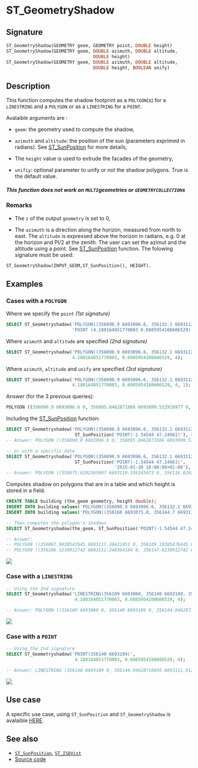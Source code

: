 # ST_GeometryShadow

## Signature

```sql
ST_GeometryShadow(GEOMETRY geom, GEOMETRY point, DOUBLE height)
ST_GeometryShadow(GEOMETRY geom, DOUBLE azimuth, DOUBLE altitude,
                                 DOUBLE height)
ST_GeometryShadow(GEOMETRY geom, DOUBLE azimuth, DOUBLE altitude,
                                 DOUBLE height, BOOLEAN unify)
```

## Description

This function computes the shadow footprint as a `POLYGON`(s) for a `LINESTRING` and a `POLYGON` or as a `LINESTRING` for a `POINT`.

Avalaible arguments are :
 
* `geom`: the geometry used to compute the shadow,

* `azimuth` and `altitude`: the position of the sun (parameters exprimed in radians). See [ST_SunPosition](../ST_SunPosition) for more details,

* The `height` value is used to extrude the facades of the geometry,

* `unifiy`: optional parameter to unify or not the shadow polygons. True is the default value.

<div class="note warning">
    <h5>This function does not work on <code>MULTI</code>geometries or <code>GEOMETRYCOLLECTION</code>s</h5>
</div>

### Remarks
* The `z` of the output `geometry` is set to 0,

* The `azimuth` is a direction along the horizon, measured from north to east. The `altitude` is expressed above the horizon in radians, e.g. 0 at the horizon and PI/2 at the zenith. The user can set the azimut and the altitude using a point. See [ST_SunPosition](../ST_SunPosition) function. The folowing signature must be used:

```sql
ST_GeometryShadow(INPUT_GEOM,ST_SunPosition(), HEIGHT).
```


## Examples

### Cases with a `POLYGON`

Where we specify the `point` *(1st signature)*
```sql
SELECT ST_Geometryshadow('POLYGON((356090.9 6693096.6, 356132.1 6693112.3, 356147.4 6693071.3, 356105.8 6693055.8, 356090.9 6693096.6))', 
                         'POINT (4.180164851770003 0.6085954108606529)', 4);
```

Where `azimuth` and `altitude` are specified *(2nd signature)*
```sql
SELECT ST_Geometryshadow('POLYGON((356090.9 6693096.6, 356132.1 6693112.3, 356147.4 6693071.3, 356105.8 6693055.8, 356090.9 6693096.6))', 
                         4.180164851770003, 0.6085954108606529, 4);
```

Where `azimuth`, `altitude` and `unify` are specified *(3rd signature)*
```sql
SELECT ST_Geometryshadow('POLYGON((356090.9 6693096.6, 356132.1 6693112.3, 356147.4 6693071.3, 356105.8 6693055.8, 356090.9 6693096.6))', 
                         4.180164851770003, 0.6085954108606529, 4, 1);
```

Answer (for the 3 previous queries): 
```sql
POLYGON ((356090.9 6693096.6 0, 356095.8462871666 6693099.512910977 0, 356137.04628716654 6693115.212910977 0, 356152.3462871666 6693074.212910977 0, 356147.4 6693071.3 0, 356147.04946721025 6693072.239336234 0, 356147.0494672103 6693072.239336234 0, 356132.1 6693112.3 0, 356096.1758584912 6693098.610460638 0, 356096.1758584913 6693098.610460638 0, 356090.9 6693096.6 0)) 
```

Including the [ST_SunPosition](../ST_SunPosition) function:

```sql
SELECT ST_Geometryshadow('POLYGON((356090.9 6693096.6, 356132.1 6693112.3, 356147.4 6693071.3, 356105.8 6693055.8, 356090.9 6693096.6))', 
                          ST_SunPosition('POINT(-1.54544 47.24961)'), 4);
-- Answer: POLYGON ((356090.9 6693096.6 0, 356095.8462871666 6693099.512910977 0, 356137.04628716654 6693115.212910977 0, 356152.3462871666 6693074.212910977 0, 356147.4 6693071.3 0, 356147.04946721025 6693072.239336234 0, 356147.0494672103 6693072.239336234 0, 356132.1 6693112.3 0, 356096.1758584912 6693098.610460638 0, 356096.1758584913 6693098.610460638 0, 356090.9 6693096.6 0)) 

-- or with a specific date
SELECT ST_Geometryshadow('POLYGON((356090.9 6693096.6, 356132.1 6693112.3, 356147.4 6693071.3, 356105.8 6693055.8, 356090.9 6693096.6))', 
                          ST_SunPosition('POINT(-1.54544 47.24961)',
                                         '2015-01-30 10:00:00+01:00'), 4);
-- Answer: POLYGON ((356075.6292365097 6693110.336145673 0, 356116.8292365096 6693126.036145673 0, 356132.1 6693112.3 0, 356090.9 6693096.6 0, 356099.5554154004 6693072.899265212 0, 356099.5554154005 6693072.899265212 0, 356105.8 6693055.8 0, 356090.52923650964 6693069.536145673 0, 356075.6292365097 6693110.336145673 0))
```


Computes shadow on polygons that are in a table and which height is stored in a field.

```sql
CREATE TABLE building (the_geom geometry, height double);
INSERT INTO building values('POLYGON((356090.9 6693096.6, 356132.1 6693112.3, 356147.4 6693071.3, 356105.8 6693055.8, 356090.9 6693096.6))', 6);
INSERT INTO building values('POLYGON((356160 6693075.8, 356144.7 6693116.9, 356185.8 6693132.4, 356201.2 6693091.6, 356160 6693075.8))', 10);

-- Then computes the polygon's shadows
SELECT ST_Geometryshadow(the_geom, ST_SunPosition('POINT(-1.54544 47.24961)','2015-01-30 10:00:00+01:00'), height) FROM building;

-- Answer: 
-- POLYGON ((356067.9938547645 6693117.20421851 0, 356109.19385476445 6693132.90421851 0, 356132.1 6693112.3 0, 356090.9 6693096.6 0, 356096.43312310067 6693081.448897818 0, 356096.4331231008 6693081.448897818 0, 356105.8 6693055.8 0, 356082.89385476446 6693076.40421851 0, 356067.9938547645 6693117.20421851 0)) 
-- POLYGON ((356106.5230912742 6693151.240364184 0, 356147.6230912742 6693166.740364184 0, 356185.8 6693132.4 0, 356144.7 6693116.9 0, 356160 6693075.8 0, 356121.8230912742 6693110.140364183 0, 356106.5230912742 6693151.240364184 0)) 
```

<img class="displayed" src="../ST_GeometryShadow_case1.png"/>

### Case with a `LINESTRING`

```sql
-- Using the 2nd signature
SELECT ST_Geometryshadow('LINESTRING(356109 6693060, 356140 6693109, 356197 6693096)', 
                          4.180164851770003, 0.6085954108606529, 4);

-- Answer: POLYGON ((356109 6693060 0, 356140 6693109 0, 356144.94628716656 6693111.912910977 0, 356201.94628716656 6693098.912910977 0, 356197 6693096 0, 356142.7120983602 6693108.381451251 0, 356113.94628716656 6693062.912910977 0, 356109 6693060 0))
```

<img class="displayed" src="../ST_GeometryShadow_case2.png"/>


### Case with a `POINT`

```sql
-- Using the 2nd signature
SELECT ST_Geometryshadow('POINT(356140 6693109)', 
                          4.180164851770003, 0.6085954108606529, 4);

-- Answer: LINESTRING (356140 6693109 0, 356144.94628716656 6693111.912910977 0) 
```

<img class="displayed" src="../ST_GeometryShadow_case3.png"/>

## Use case
A specific use case, using `ST_SunPosition` and `ST_GeometryShadow` is avalaible [HERE](https://github.com/orbisgis/h2gis/wiki/3.3-Compute-building's-shadow).

## See also

* [`ST_SunPosition`](../ST_SunPosition),  [`ST_ISOVist`](../ST_ISOVist)
* <a href="https://github.com/orbisgis/h2gis/blob/master/h2gis-functions/src/main/java/org/h2gis/functions/spatial/earth/ST_GeometryShadow.java" target="_blank">Source code</a>
